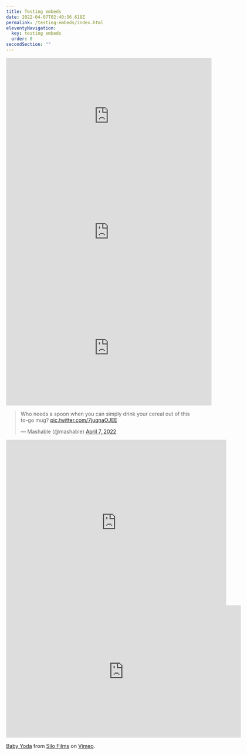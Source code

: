 ```yaml
---
title: Testing embeds
date: 2022-04-07T02:40:56.618Z
permalink: /testing-embeds/index.html
eleventyNavigation:
  key: testing embeds
  order: 0
secondSection: ""
---
```

<iframe width="560" height="315" src="https://www.youtube.com/embed/dQw4w9WgXcQ" title="YouTube video player" frameborder="0" allow="accelerometer; autoplay; clipboard-write; encrypted-media; gyroscope; picture-in-picture" allowfullscreen></iframe>



<iframe width="560" height="315" src="https://www.youtube.com/embed/HIcSWuKMwOw" title="YouTube video player" frameborder="0" allow="accelerometer; autoplay; clipboard-write; encrypted-media; gyroscope; picture-in-picture" allowfullscreen></iframe>



<iframe width="560" height="315" src="https://www.youtube.com/embed/iik25wqIuFo" title="YouTube video player" frameborder="0" allow="accelerometer; autoplay; clipboard-write; encrypted-media; gyroscope; picture-in-picture" allowfullscreen></iframe>

<blockquote class="twitter-tweet"><p lang="en" dir="ltr">Who needs a spoon when you can simply drink your cereal out of this to-go mug? <a href="https://t.co/7juqnaOJEE">pic.twitter.com/7juqnaOJEE</a></p>&mdash; Mashable (@mashable) <a href="https://twitter.com/mashable/status/1511896543166550017?ref_src=twsrc%5Etfw">April 7, 2022</a></blockquote> <script async src="https://platform.twitter.com/widgets.js" charset="utf-8"></script> 


<iframe src="https://www.google.com/maps/embed?pb=!1m18!1m12!1m3!1d3374.9733115355707!2d-110.95230344919932!3d32.23188508104746!2m3!1f0!2f0!3f0!3m2!1i1024!2i768!4f13.1!3m3!1m2!1s0x86d671073c1ced59%3A0xcab36e5566489d76!2sUniversity%20of%20Arizona%20BookStores!5e0!3m2!1sen!2sus!4v1649299918353!5m2!1sen!2sus" width="600" height="450" style="border:0;" allowfullscreen="" loading="lazy" referrerpolicy="no-referrer-when-downgrade"></iframe>


<iframe src="https://player.vimeo.com/video/473112935?h=57aa135ca2" width="640" height="360" frameborder="0" allow="autoplay; fullscreen; picture-in-picture" allowfullscreen></iframe>
<p><a href="https://vimeo.com/473112935">Baby Yoda</a> from <a href="https://vimeo.com/user16215421">Silo Films</a> on <a href="https://vimeo.com">Vimeo</a>.</p>